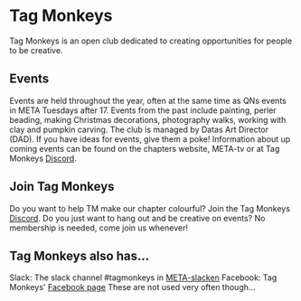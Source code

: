 # Tag Monkeys

Tag Monkeys is an open club dedicated to creating opportunities for people to be creative.


## Events

Events are held throughout the year, often at the same time as QNs events in META Tuesdays after 17. Events from the past include painting, perler beading, making Christmas decorations, photography walks, working with clay and pumpkin carving. The club is managed by Datas Art Director (DAD). If you have ideas for events, give them a poke! Information about up coming events can be found on the chapters website, META-tv or at Tag Monkeys [Discord](https://discord.gg/yD3amRVmMT).


## Join Tag Monkeys

Do you want to help TM make our chapter colourful? Join the Tag Monkeys [Discord](https://discord.gg/yD3amRVmMT). Do you just want to hang out and be creative on events? No membership is needed, come join us whenever!


## Tag Monkeys also has...
Slack: The slack channel #tagmonkeys in [META-slacken](meta-lokal.slack.com)
Facebook: Tag Monkeys' [Facebook page](https://www.facebook.com/pages/Tag-Monkeys/120626214692945?fref=ts)
These are not used very often though...

